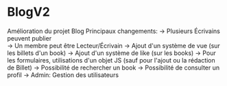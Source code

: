 # BlogV2
Amélioration du projet Blog
Principaux changements:
  -> Plusieurs Écrivains peuvent publier <br />
  -> Un membre peut être Lecteur/Écrivain
  -> Ajout d'un système de vue (sur les billets d'un book)
  -> Ajout d'un système de like (sur les books)
  -> Pour les formulaires, utilisations d'un objet JS (sauf pour l'ajout ou la rédaction de Billet)
  -> Possibilité de rechercher un book
  -> Possibilité de consulter un profil
  -> Admin: Gestion des utilisateurs
